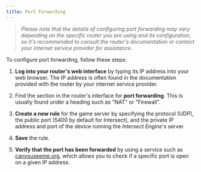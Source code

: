 ```yaml
---
title: Port Forwarding
---
```


> *Please note that the details of configuring port forwarding may vary depending on the specific router you are using and its configuration, so it's recommended to consult the router's documentation or contact your internet service provider for assistance*.

To configure port forwarding, follow these steps:

1. **Log into your router's web interface** by typing its IP address into your web browser. The IP address is often found in the documentation provided with the router by your internet service provider.

2. Find the section in the router's interface for **port forwarding**. This is usually found under a heading such as "NAT" or "Firewall".

3. **Create a new rule** for the game server by specifying the protocol (UDP), the public port (5400 by default for Intersect), and the private IP address and port of the device running the *Intersect Engine's* server.

4. **Save** the rule.

5. **Verify that the port has been forwarded** by using a service such as [canyouseeme.org](https://canyouseeme.org/), which allows you to check if a specific port is open on a given IP address.